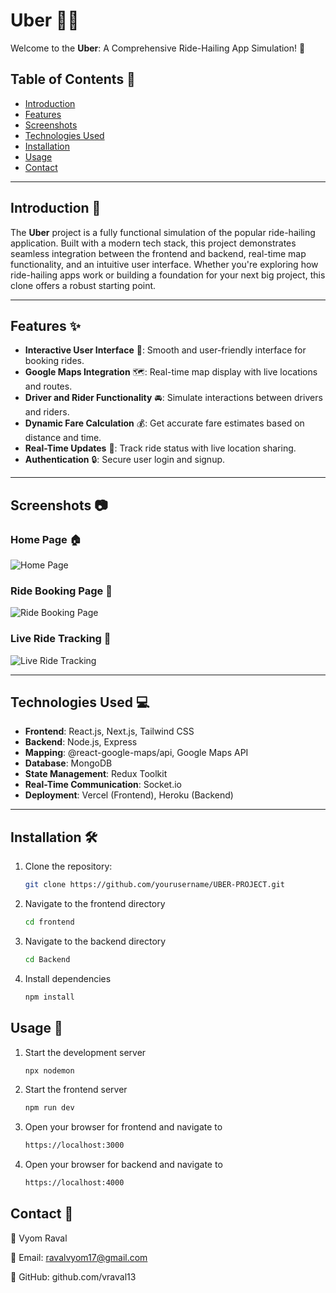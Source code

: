 # Uber 🚗📍

Welcome to the **Uber**: A Comprehensive Ride-Hailing App Simulation! 🚀  

## Table of Contents 📖

- [Introduction](#introduction)
- [Features](#features)
- [Screenshots](#screenshots)
- [Technologies Used](#technologies-used)
- [Installation](#installation)
- [Usage](#usage)
- [Contact](#contact)

---

## Introduction 🌟

The **Uber** project is a fully functional simulation of the popular ride-hailing application. Built with a modern tech stack, this project demonstrates seamless integration between the frontend and backend, real-time map functionality, and an intuitive user interface. Whether you're exploring how ride-hailing apps work or building a foundation for your next big project, this clone offers a robust starting point.

---

## Features ✨

- **Interactive User Interface** 🎨: Smooth and user-friendly interface for booking rides.
- **Google Maps Integration** 🗺️: Real-time map display with live locations and routes.
- **Driver and Rider Functionality** 🚘: Simulate interactions between drivers and riders.
- **Dynamic Fare Calculation** 💰: Get accurate fare estimates based on distance and time.
- **Real-Time Updates** 📡: Track ride status with live location sharing.
- **Authentication** 🔒: Secure user login and signup.

---

## Screenshots 📷

### Home Page 🏠
![Home Page](https://via.placeholder.com/800x400)

### Ride Booking Page 🚖
![Ride Booking Page](https://via.placeholder.com/800x400)

### Live Ride Tracking 📍
![Live Ride Tracking](https://via.placeholder.com/800x400)

---

## Technologies Used 💻

- **Frontend**: React.js, Next.js, Tailwind CSS
- **Backend**: Node.js, Express
- **Mapping**: @react-google-maps/api, Google Maps API
- **Database**: MongoDB
- **State Management**: Redux Toolkit
- **Real-Time Communication**: Socket.io
- **Deployment**: Vercel (Frontend), Heroku (Backend)

---

## Installation 🛠️

1. Clone the repository:
   ```sh
   git clone https://github.com/yourusername/UBER-PROJECT.git
   
2. Navigate to the frontend directory
   ```sh
   cd frontend
   
3. Navigate to the backend directory
   ```sh
   cd Backend
   
4. Install dependencies
   ```sh
   npm install

## Usage 🚀

1. Start the development server
   ```sh
   npx nodemon
   
2. Start the frontend server
   ```sh
   npm run dev
   
3. Open your browser for frontend and navigate to
   ```sh
   https://localhost:3000 

4. Open your browser for backend and navigate to
   ```sh
   https://localhost:4000

## Contact 📧

👤 Vyom Raval  

📩 Email: ravalvyom17@gmail.com  

📌 GitHub: github.com/vraval13
